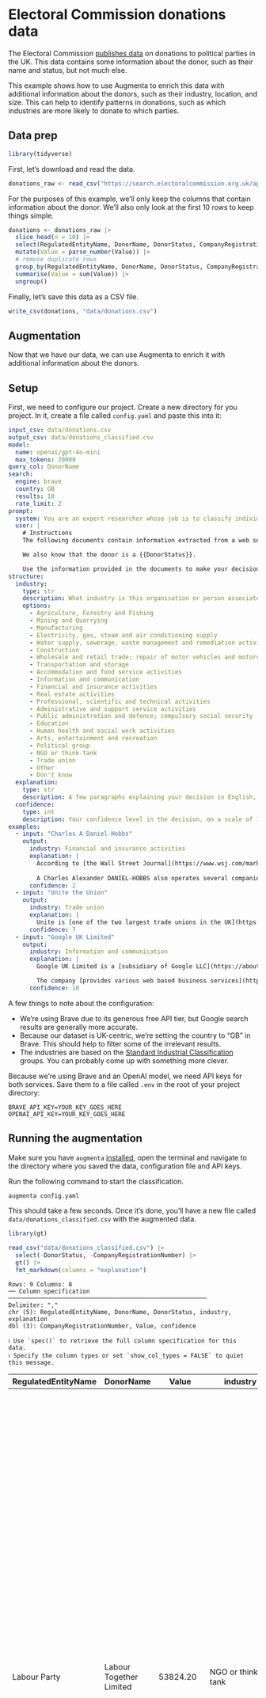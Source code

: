 # Electoral Commission donations data


The Electoral Commission [publishes
data](https://search.electoralcommission.org.uk/?currentPage=1&rows=100&sort=AcceptedDate&order=desc&tab=1&et=pp&et=ppm&et=tp&et=perpar&et=rd&isIrishSourceYes=true&isIrishSourceNo=true&prePoll=false&postPoll=true&register=gb&register=ni&register=none&optCols=Register&optCols=CampaigningName&optCols=AccountingUnitsAsCentralParty&optCols=IsSponsorship&optCols=IsIrishSource&optCols=RegulatedDoneeType&optCols=CompanyRegistrationNumber&optCols=Postcode&optCols=NatureOfDonation&optCols=PurposeOfVisit&optCols=DonationAction&optCols=ReportedDate&optCols=IsReportedPrePoll&optCols=ReportingPeriodName&optCols=IsBequest&optCols=IsAggregation)
on donations to political parties in the UK. This data contains some
information about the donor, such as their name and status, but not much
else.

This example shows how to use Augmenta to enrich this data with
additional information about the donors, such as their industry,
location, and size. This can help to identify patterns in donations,
such as which industries are more likely to donate to which parties.

## Data prep

``` r
library(tidyverse)
```

First, let’s download and read the data.

``` r
donations_raw <- read_csv("https://search.electoralcommission.org.uk/api/csv/Donations?start={start}&rows=100&query=&sort=AcceptedDate&order=desc&et=pp&date=Accepted&from=2024-07-01&to=2024-09-30&rptPd=&prePoll=false&postPoll=true&register=ni&register=gb&isIrishSourceYes=true&isIrishSourceNo=true&includeOutsideSection75=true")
```

For the purposes of this example, we’ll only keep the columns that
contain information about the donor. We’ll also only look at the first
10 rows to keep things simple.

``` r
donations <- donations_raw |>
  slice_head(n = 10) |>
  select(RegulatedEntityName, DonorName, DonorStatus, CompanyRegistrationNumber, Value) |>
  mutate(Value = parse_number(Value)) |>
  # remove duplicate rows
  group_by(RegulatedEntityName, DonorName, DonorStatus, CompanyRegistrationNumber) |>
  summarise(Value = sum(Value)) |>
  ungroup()
```

Finally, let’s save this data as a CSV file.

``` r
write_csv(donations, "data/donations.csv")
```

## Augmentation

Now that we have our data, we can use Augmenta to enrich it with
additional information about the donors.

## Setup

First, we need to configure our project. Create a new directory for you
project. In it, create a file called `config.yaml` and paste this into
it:

``` yaml
input_csv: data/donations.csv
output_csv: data/donations_classified.csv
model:
  name: openai/gpt-4o-mini
  max_tokens: 20000
query_col: DonorName
search:
  engine: brave
  country: GB
  results: 10
  rate_limit: 2
prompt:
  system: You are an expert researcher whose job is to classify individuals and companies based on their industry.
  user: |
    # Instructions
    The following documents contain information extracted from a web search for "{{DonorName}}". Your task is to determine what industry {{DonorName}} belongs to. The documents could be about a company, a trade group, a union, or an individual. In the case of an individual, you should classify them based on their profession or the industry they are closest associated with.

    We also know that the donor is a {{DonorStatus}}.

    Use the information provided in the documents to make your decision. Be critical, use common sense and respond only in English. Now, please proceed with your analysis and classification of {{DonorName}}.
structure:
  industry:
    type: str
    description: What industry is this organisation or person associated with?
    options:
      - Agriculture, Forestry and Fishing
      - Mining and Quarrying
      - Manufacturing
      - Electricity, gas, steam and air conditioning supply
      - Water supply, sewerage, waste management and remediation activities
      - Construction
      - Wholesale and retail trade; repair of motor vehicles and motorcycles
      - Transportation and storage
      - Accommodation and food service activities
      - Information and communication
      - Financial and insurance activities
      - Real estate activities
      - Professional, scientific and technical activities
      - Administrative and support service activities
      - Public administration and defence; compulsory social security
      - Education
      - Human health and social work activities
      - Arts, entertainment and recreation
      - Political group
      - NGO or think-tank
      - Trade union
      - Other
      - Don't know
  explanation:
    type: str
    description: A few paragraphs explaining your decision in English, formatted in Markdown. In the explanation, link to the most relevant sources from the provided documents. Include at least one inline URL.
  confidence:
    type: int
    description: Your confidence level in the decision, on a scale of 1 (lowest) to 10 (highest). If you don't have enough information or the documents refer to different organisations that may share a name, please set this to 1.
examples:
  - input: "Charles A Daniel-Hobbs"
    output:
      industry: Financial and insurance activities
      explanation: |
        According to [the Wall Street Journal](https://www.wsj.com/market-data/quotes/SFNC/company-people/executive-profile/247375783), Mr. Charles Alexander DANIEL-HOBBS is the Chief Financial Officer and Executive Vice President of Simmons First National Corp, a bank holding company.
        
        A Charles Alexander DANIEL-HOBBS also operates several companies, such as [DIBDEN PROPERTY LIMITED](https://find-and-update.company-information.service.gov.uk/company/10126637), which Companies House classifies as "Other letting and operating of own or leased real estate". However, the information is not clear on whether these are the same person.
      confidence: 2
  - input: "Unite the Union"
    output:
      industry: Trade union
      explanation: |
        Unite is [one of the two largest trade unions in the UK](https://en.wikipedia.org/wiki/Unite_the_Union), with over 1.2 million members. It represents various industries, such as construction, manufacturing, transport, logistics and other sectors.
      confidence: 7
  - input: "Google UK Limited"
    output:
      industry: Information and communication
      explanation: |
        Google UK Limited is a [subsidiary of Google LLC](https://about.google/intl/ALL_uk/google-in-uk/), a multinational technology company that specializes in Internet-related services and products.

        The company [provides various web based business services](https://www.bloomberg.com/profile/company/1200719Z:LN), including a web based search engine which includes various options such as web, image, directory, and news searches. 
      confidence: 10
```

A few things to note about the configuration:

- We’re using Brave due to its generous free API tier, but Google search
  results are generally more accurate.
- Because our dataset is UK-centric, we’re setting the country to “GB”
  in Brave. This should help to filter some of the irrelevant results.
- The industries are based on the [Standard Industrial
  Classification](https://resources.companieshouse.gov.uk/sic/) groups.
  You can probably come up with something more clever.

Because we’re using Brave and an OpenAI model, we need API keys for both
services. Save them to a file called `.env` in the root of your project
directory:

    BRAVE_API_KEY=YOUR_KEY_GOES_HERE
    OPENAI_API_KEY=YOUR_KEY_GOES_HERE

## Running the augmentation

Make sure you have `augmenta` [installed](.\README.md), open the
terminal and navigate to the directory where you saved the data,
configuration file and API keys.

Run the following command to start the classification.

``` bash
augmenta config.yaml
```

This should take a few seconds. Once it’s done, you’ll have a new file
called `data/donations_classified.csv` with the augmented data.

``` r
library(gt)

read_csv("data/donations_classified.csv") |>
  select(-DonorStatus, -CompanyRegistrationNumber) |>
  gt() |>
  fmt_markdown(columns = "explanation")
```

    Rows: 9 Columns: 8
    ── Column specification ────────────────────────────────────────────────────────
    Delimiter: ","
    chr (5): RegulatedEntityName, DonorName, DonorStatus, industry, explanation
    dbl (3): CompanyRegistrationNumber, Value, confidence

    ℹ Use `spec()` to retrieve the full column specification for this data.
    ℹ Specify the column types or set `show_col_types = FALSE` to quiet this message.

| RegulatedEntityName | DonorName | Value | industry | explanation | confidence |
|----|----|----|----|----|----|
| Labour Party | Labour Together Limited | 53824.20 | NGO or think-tank | Labour Together Limited operates as a think tank closely associated with the Labour Party in the UK. It was founded in 2015 to support Labour’s electoral strategies and contribute to policy development. Labour Together aims to provide innovative ideas and public policy research aligned with the Labour Party’s objectives, enhancing its electability. This is supported by various documents indicating their projects, reports, and their role in internal party dynamics as a means to significantly influence Labour’s political strategies. As such, its classification primarily aligns with the ‘NGO or think-tank’ category. More about Labour Together can be found on their official website <a href="https://www.labourtogether.uk/">Labour Together</a>. | 9 |
| Labour Party | The Good Faith Partnership LLP | 15660.00 | Professional, scientific and technical activities | The Good Faith Partnership LLP operates as a social consultancy, working to connect businesses, governments, charities, and communities to tackle societal issues through collaboration. Their work involves engaging with a diverse set of stakeholders including political leaders and community representatives to bring about meaningful change. They are involved in public affairs, public policy, and strategic initiatives, as indicated on their website <a href="https://goodfaith.org.uk">Good Faith Partnership</a>. Their focus on cross-sector initiatives aligns with the Professional, scientific and technical activities category, as they emphasize the importance of strategic communication and collaboration which are hallmarks of a consultancy firm. | 8 |
| Liberal Democrats | JOHN HEMMING TRADING LIMITED | 1000.00 | Arts, entertainment and recreation | JOHN HEMMING TRADING LIMITED is classified under the SIC code 90040, which pertains to the operation of arts facilities. The company is described as an active private limited company incorporated in 2011 and is based in Birmingham. The nature of the business indicates involvement in the arts sector, specifically in managing or operating facilities related to arts activities. This classification aligns with the information available from reliable sources such as Companies House and other business directories. Therefore, the industry associated with this company is clearly in the arts and recreation sector. | 9 |
| Liberal Democrats | Patricia Bell | 2790.00 | Professional, scientific and technical activities | Patricia Bell is an individual who holds multiple professional roles and has been involved in significant community and advisory capacities. She is currently identified as the Cabinet Member for Adult Care and has several committee appointments related to health and wellbeing, indicating her active engagement in public administration pertaining to health services. Additionally, she is a strong advocate in various health and social work committees aimed at improving community care and support. These responsibilities position her within the professional domain related to public service and healthcare. For more detailed information about her current roles, you can refer to <a href="https://westmorlandandfurness.moderngov.co.uk/mgUserInfo.aspx?UID=169">Westmorland and Furness Council</a>. | 8 |
| Liberal Democrats | Robert H Miall | 2500.00 | Arts, entertainment and recreation | Robert H Miall is primarily a writer, known for his works in science fiction and television tie-ins, as indicated by his publications such as ‘UFO’ and others that relate closely to the entertainment sector. His works have gained some recognition in literary databases and are available on platforms like Goodreads and Amazon, which categorize him as an author, emphasizing his contributions to literature and entertainment. Miall’s background suggests that he worked within the realm of the arts, particularly in writing for television series and book adaptations, aligning him with the industry of arts, entertainment, and recreation. | 8 |
| Liberal Democrats | Scottish Parliament. | 4376.10 | Public administration and defence; compulsory social security | The Scottish Parliament is the unicameral legislature of Scotland, which is responsible for law-making and overseeing the Scottish government. It operates under a devolved government system established by the Scotland Act 1998, which delegated powers from the UK Parliament to the Parliament of Scotland. The Scottish Parliament handles various powers related to public administration including health, education, justice, and transport. This aligns it with the political and public administration sectors. Its role in representing and legislating for Scottish interests categorizes it firmly within the public sector of governmental activities. More details can be found on the <a href="https://www.parliament.scot/">Scottish Parliament website</a>. | 9 |
| Liberal Democrats | Stephen F Gosling | 2500.00 | Arts, entertainment and recreation | Stephen F. Gosling is primarily associated with the arts, specifically as a pianist and a performer within the contemporary music scene. His performances span numerous notable venues and festivals across various continents, and he is recognized for his contributions to modern classical music as a member of various ensembles, including the American Modern Ensemble. Publications such as the New York Times and the Washington Post have spotlighted his artistry, demonstrating his significant role in the arts community. This categorization aligns with the information available from distinguished sources like <a href="https://americanmodernensemble.org/stephen-gosling-piano">American Modern Ensemble</a>, which showcases his contributions to contemporary music. | 8 |
| Liberal Democrats | Wirral Liberal Club | 127709.80 | Accommodation and food service activities | The Wirral Liberal Club was a social club and public house located in Oxton, Merseyside. According to the information provided, it had a full pub license, which indicates that it was involved in serving food and beverages, thus classifying it under the accommodation and food service activities industry. However, the club has long-term closed since April 2019, and its premises underwent a change of use to residential apartments. Although the club itself is no longer operating, it was primarily associated with hospitality services before its closure, making this classification relevant. Sources: <a href="https://whatpub.com/pubs/WIR/333/wirral-liberal-club-oxton">WhatPub</a>, <a href="https://www1.camra.org.uk/pubs/wirral-liberal-club-oxton-132116">CAMRA</a>. | 8 |
| Ulster Unionist Party | Northern Ireland Assembly | 7069.03 | Public administration and defence; compulsory social security | The Northern Ireland Assembly is a devolved legislature responsible for making laws and scrutinizing the work of ministers and government departments on various transferred matters such as health, education, and agriculture. As the governing body of Northern Ireland, it plays a crucial role in public administration. According to the <a href="https://www.niassembly.gov.uk/">Northern Ireland Assembly’s official website</a>, the assembly has the authority to legislate in a wide range of areas not reserved to the UK Parliament, focusing on local governance and public services. Its nature as a public institution aligns it closely with the public administration sector. | 8 |

</div>

## Results

There are a few things to note here.

First, the results are only as good [as the information they’re
fed](https://en.wikipedia.org/wiki/Garbage_in%2C_garbage_out). Google
search results tend to be better than those offered by Brave or
Duckduckgo, but they’re not perfect either.

This is particularly an issue with individuals with generic names. For
example, it’s likely that Patricia Bell in the dataset is not the
University of Georgia professor surfaced by the search engine and
classified by the LLM. This doesn’t stop the LLM from offering a high
degree of confidence in its classification.

We can work around these limitations in a few ways: - Increase the
number of results to get a better picture of the donor. - Use a better
search engine and/or more specific search query. - Be more descriptive
about these edge cases in the prompt and examples. - Filter out
individual donors and stick to organisations.

For organisations, which tend to be easier to identify, the model does a
much better job.

If we were to publish any analysis of this data, we would need to
fact-check the results.
